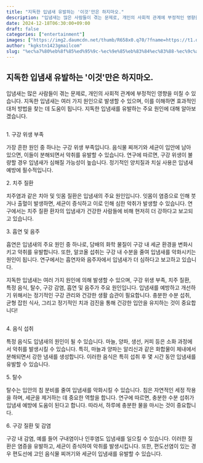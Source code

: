 ```yaml
---
title: "지독한 입냄새 유발하는 '이것'만은 하지마오."
description: "입냄새는 많은 사람들이 겪는 문제로, 개인의 사회적 관계에 부정적인 영향을 미칠 수 있습니다. 지독한 입냄새는 여러 가지 원인으로 발생할 수 있으며, 이를 이해하면 효과적인 대처 방법을 찾는 데 도움이 됩니다. 지독한 입냄새를 유발하는 주요 원인에 대해 알아보겠습니다."
date: 2024-12-18T06:30:00+09:00
draft: false
categories: ["entertainment"]
images: ["https://img2.daumcdn.net/thumb/R658x0.q70/?fname=https://t1.daumcdn.net/news/202412/04/happiness/20241204160002456mjpa.jpg", "https://img4.daumcdn.net/thumb/R658x0.q70/?fname=https://t1.daumcdn.net/news/202412/04/happiness/20241204160002713etyq.webp"]
author: "kgkstn1423gmailcom"
slug: "%ec%a7%80%eb%8f%85%ed%95%9c-%ec%9e%85%eb%83%84%ec%83%88-%ec%9c%a0%eb%b0%9c%ed%95%98%eb%8a%94-%ec%9d%b4%ea%b2%83%eb%a7%8c%ec%9d%80-%ed%95%98%ec%a7%80%eb%a7%88%ec%98%a4"
---
```


<h2 >지독한 입냄새 유발하는 '이것'만은 하지마오.</h2> <p>입냄새는 많은 사람들이 겪는 문제로, 개인의 사회적 관계에 부정적인 영향을 미칠 수 있습니다. 지독한 입냄새는 여러 가지 원인으로 발생할 수 있으며, 이를 이해하면 효과적인 대처 방법을 찾는 데 도움이 됩니다. 지독한 입냄새를 유발하는 주요 원인에 대해 알아보겠습니다.</p> <figure ><img src="https://img2.daumcdn.net/thumb/R658x0.q70/?fname=https://t1.daumcdn.net/news/202412/04/happiness/20241204160002456mjpa.jpg" alt=""/></figure> <p>1. 구강 위생 부족</p> <p>가장 흔한 원인 중 하나는 구강 위생 부족입니다. 음식물 찌꺼기와 세균이 입안에 남아 있으면, 이들이 분해되면서 악취를 유발할 수 있습니다. 연구에 따르면, 구강 위생이 불량할 경우 입냄새가 심해질 가능성이 높습니다. 정기적인 양치질과 치실 사용은 입냄새 예방에 필수적입니다.</p> <p>2. 치주 질환</p> <p>치주염과 같은 치아 및 잇몸 질환은 입냄새의 주요 원인입니다. 잇몸이 염증으로 인해 붓거나 출혈이 발생하면, 세균이 증식하고 이로 인해 심한 악취가 발생할 수 있습니다. 연구에서는 치주 질환 환자의 입냄새가 건강한 사람들에 비해 현저히 더 강하다고 보고되고 있습니다.</p> <p>3. 흡연 및 음주</p> <p>흡연은 입냄새의 주요 원인 중 하나로, 담배의 화학 물질이 구강 내 세균 환경을 변화시키고 악취를 유발합니다. 또한, 알코올 섭취는 구강 내 수분을 줄여 입냄새를 악화시키는 원인이 됩니다. 연구에서는 흡연자와 음주자에서 입냄새가 더 심하다고 보고하고 있습니다.</p> <p>지독한 입냄새는 여러 가지 원인에 의해 발생할 수 있으며, 구강 위생 부족, 치주 질환, 특정 음식, 탈수, 구강 감염, 흡연 및 음주가 주요 원인입니다. 입냄새를 예방하고 개선하기 위해서는 정기적인 구강 관리와 건강한 생활 습관이 필요합니다. 충분한 수분 섭취, 균형 잡힌 식사, 그리고 정기적인 치과 검진을 통해 건강한 입안을 유지하는 것이 중요합니다!</p> <figure ><img src="https://img4.daumcdn.net/thumb/R658x0.q70/?fname=https://t1.daumcdn.net/news/202412/04/happiness/20241204160002713etyq.webp" alt=""/></figure> <p>4. 음식 섭취</p> <p>특정 음식도 입냄새의 원인이 될 수 있습니다. 마늘, 양파, 생선, 커피 등은 소화 과정에서 악취를 발생시킬 수 있습니다. 특히, 마늘과 양파는 알리신과 같은 화합물이 체내에서 분해되면서 강한 냄새를 생성합니다. 이러한 음식은 특히 섭취 후 몇 시간 동안 입냄새를 유발할 수 있습니다.</p> <p>5. 탈수</p> <p>탈수는 입안의 침 분비를 줄여 입냄새를 악화시킬 수 있습니다. 침은 자연적인 세정 작용을 하며, 세균을 제거하는 데 중요한 역할을 합니다. 연구에 따르면, 충분한 수분 섭취가 입냄새 예방에 도움이 된다고 합니다. 따라서, 하루에 충분한 물을 마시는 것이 중요합니다.</p> <p>6. 구강 질환 및 감염</p> <p>구강 내 감염, 예를 들어 구내염이나 인후염도 입냄새를 일으킬 수 있습니다. 이러한 질환은 염증을 유발하고, 세균이 증식하여 악취를 발생시킵니다. 또한, 편도선염이 있는 경우 편도선에 고인 음식물 찌꺼기와 세균이 입냄새를 유발할 수 있습니다.</p>
